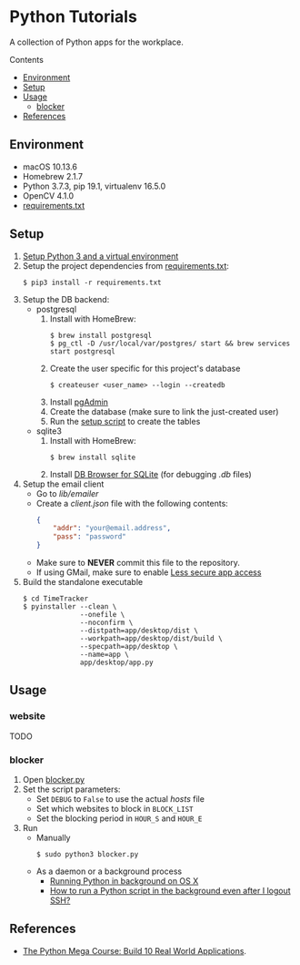 # Python Tutorials

A collection of Python apps for the workplace.

Contents

* [Environment](#environment)
* [Setup](#setup)
* [Usage](#usage)
    * [blocker](#blocker)
* [References](#references)

## Environment

* macOS 10.13.6
* Homebrew 2.1.7
* Python 3.7.3, pip 19.1, virtualenv 16.5.0
* OpenCV 4.1.0
* [requirements.txt](./requirements.txt)

## Setup

1. [Setup Python 3 and a virtual environment](https://github.com/ginomempin/how-to#python)
1. Setup the project dependencies from [requirements.txt](./requirements.txt):
    ```shell
    $ pip3 install -r requirements.txt

    ```
1. Setup the DB backend:
    * postgresql
        1. Install with HomeBrew:
            ```shell
            $ brew install postgresql
            $ pg_ctl -D /usr/local/var/postgres/ start && brew services start postgresql

            ```
        1. Create the user specific for this project's database
            ```shell
            $ createuser <user_name> --login --createdb

            ```
        1. Install [pgAdmin](https://www.pgadmin.org/download/pgadmin-4-macos/)
        1. Create the database (make sure to link the just-created user)
        1. Run the [setup script](./app/website/setup_db.py) to create the tables
    * sqlite3
        1. Install with HomeBrew:
            ```shell
            $ brew install sqlite

            ```
        1. Install [DB Browser for SQLite](https://sqlitebrowser.org/) (for debugging *.db* files)
1. Setup the email client
    * Go to *lib/emailer*
    * Create a *client.json* file with the following contents:
        ```json
        {
            "addr": "your@email.address",
            "pass": "password"
        }

        ```
    * Make sure to **NEVER** commit this file to the repository.
    * If using GMail, make sure to enable [Less secure app access](https://support.google.com/accounts/answer/6010255?hl=en&authuser=1)
1. Build the standalone executable
    ```shell
    $ cd TimeTracker
    $ pyinstaller --clean \
                  --onefile \
                  --noconfirm \
                  --distpath=app/desktop/dist \
                  --workpath=app/desktop/dist/build \
                  --specpath=app/desktop \
                  --name=app \
                  app/desktop/app.py

    ```

## Usage

### website

TODO

### blocker

1. Open [blocker.py](./lib/productivity/blocker/blocker.py)
1. Set the script parameters:
    * Set `DEBUG` to `False` to use the actual *hosts* file
    * Set which websites to block in `BLOCK_LIST`
    * Set the blocking period in `HOUR_S` and `HOUR_E`
1. Run
    * Manually
        ```
        $ sudo python3 blocker.py

        ```
    * As a daemon or a background process
        * [Running Python in background on OS X](https://stackoverflow.com/q/9522324/2745495)
        * [How to run a Python script in the background even after I logout SSH?](https://stackoverflow.com/q/2975624/2745495)

## References

* [The Python Mega Course: Build 10 Real World Applications](https://www.udemy.com/the-python-mega-course/learn/v4/overview).

